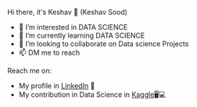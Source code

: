 Hi there, it's Keshav 👋 (Keshav Sood)



- 👀 I’m interested in DATA SCIENCE
- 🌱 I’m currently learning DATA SCIENCE
- 💞️ I’m looking to collaborate on Data science Projects
- 📫 DM me to reach

Reach me on:
- My profile in [LinkedIn](https://www.linkedin.com/in/keshav-sood-738391167/) 💼
- My contribution in Data Science in [Kaggle](https://www.kaggle.com/keshavsood80)🖥💻

<!---
keshavsood80/keshavsood80 is a ✨ special ✨ repository because its `README.md` (this file) appears on your GitHub profile.
You can click the Preview link to take a look at your changes.
--->
